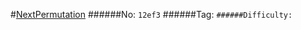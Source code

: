 #[NextPermutation](https://leetcode.com/problems/next-permutation/)
######No: `12ef3`
######Tag: ``
######Difficulty: ``
